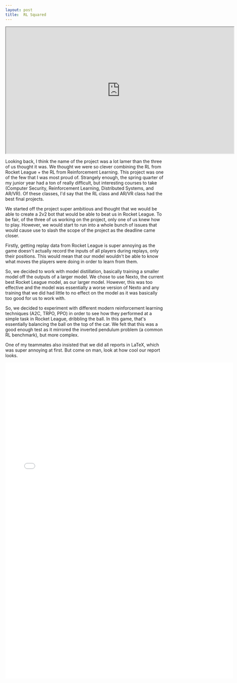 ```yaml
---
layout: post
title:  RL Squared
---
```


<center>
    <iframe width="720" height="400"
    src="https://www.youtube.com/embed/ZWH6Dsueeps">
    </iframe>
</center>

Looking back, I think the name of the project was a lot lamer than the three of us thought it was. We thought we were so clever combining the RL from Rocket League + the RL from Reinforcement Learning. This project was one of the few that I was most proud of. Strangely enough, the spring quarter of my junior year had a ton of really difficult, but interesting courses to take (Computer Security, Reinforcement Learning, Distributed Systems, and AR/VR). Of these classes, I'd say that the RL class and AR/VR class had the best final projects. 

We started off the project super ambitious and thought that we would be able to create a 2v2 bot that would be able to beat us in Rocket League. To be fair, of the three of us working on the project, only one of us knew how to play. However, we would start to run into a whole bunch of issues that would cause use to slash the scope of the project as the deadline came closer.

Firstly, getting replay data from Rocket League is super annoying as the game doesn't actually record the inputs of all players during replays, only their positions. This would mean that our model wouldn't be able to know what moves the players were doing in order to learn from them.

So, we decided to work with model distillation, basically training a smaller model off the outputs of a larger model. We chose to use Nexto, the current best Rocket League model, as our larger model. However, this was too effective and the model was essentially a worse version of Nexto and any training that we did had little to no effect on the model as it was basically too good for us to work with.

So, we decided to experiment with different modern reinforcement learning techniques (A2C, TRPO, PPO) in order to see how they performed at a simple task in Rocket League, dribbling the ball. In this game, that's essentially balancing the ball on the top of the car. We felt that this was a good enough test as it mirrored the inverted pendulum problem (a common RL benchmark), but more complex.

One of my teammates also insisted that we did all reports in LaTeX, which was super annoying at first. But come on man, look at how cool our report looks.

<embed src="{{ site.baseurl }}/assets/RL_2_Final_Report.pdf" width="720" height="1000" type="application/pdf">

